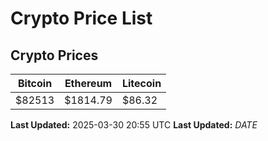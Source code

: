 # Crypto Price List

## Crypto Prices
| Bitcoin | Ethereum | Litecoin |
| ------- | -------- | -------- |
| $82513 | $1814.79 | $86.32 |
**Last Updated:** 2025-03-30 20:55 UTC
**Last Updated:** $DATE$
